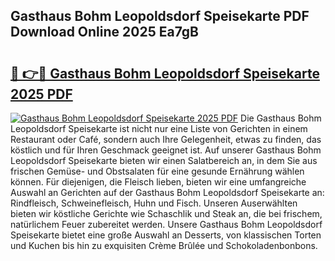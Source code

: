## Gasthaus Bohm Leopoldsdorf Speisekarte PDF Download Online 2025 Ea7gB

# <h2><a href="http://gccoz1.nevu.top/?p=Gasthaus+Bohm+Leopoldsdorf+Speisekarte">🔗 👉🔴 Gasthaus Bohm Leopoldsdorf Speisekarte 2025 PDF</a></h2>

[![Gasthaus Bohm Leopoldsdorf Speisekarte 2025 PDF](https://i.imgur.com/dBaPXMq.png)](http://gccoz1.nevu.top/?p=Gasthaus+Bohm+Leopoldsdorf+Speisekarte)
Die Gasthaus Bohm Leopoldsdorf Speisekarte ist nicht nur eine Liste von Gerichten in einem Restaurant oder Café, sondern auch Ihre Gelegenheit, etwas zu finden, das köstlich und für Ihren Geschmack geeignet ist. Auf unserer Gasthaus Bohm Leopoldsdorf Speisekarte bieten wir einen Salatbereich an, in dem Sie aus frischen Gemüse- und Obstsalaten für eine gesunde Ernährung wählen können. Für diejenigen, die Fleisch lieben, bieten wir eine umfangreiche Auswahl an Gerichten auf der Gasthaus Bohm Leopoldsdorf Speisekarte an: Rindfleisch, Schweinefleisch, Huhn und Fisch. Unseren Auserwählten bieten wir köstliche Gerichte wie Schaschlik und Steak an, die bei frischem, natürlichem Feuer zubereitet werden. Unsere Gasthaus Bohm Leopoldsdorf Speisekarte bietet eine große Auswahl an Desserts, von klassischen Torten und Kuchen bis hin zu exquisiten Crème Brûlée und Schokoladenbonbons.
